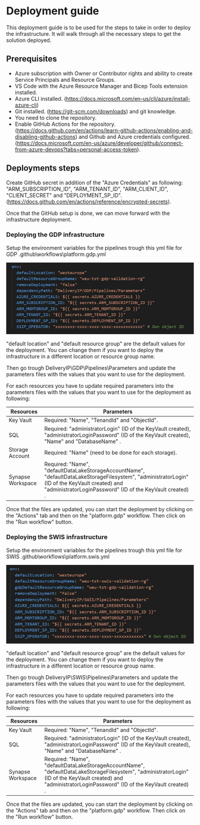 # Deployment guide
This deployment guide is to be used for the steps to take in order to deploy the infrastructure. It will walk through all the necessary steps to get the solution deployed.

## Prerequisites
- Azure subscription with Owner or Contributor rights and ability to create Service Principals and Resource Groups.
- VS Code with the Azure Resource Manager and Bicep Tools extension installed.
- Azure CLI installed. (https://docs.microsoft.com/en-us/cli/azure/install-azure-cli)
- Git installed. (https://git-scm.com/downloads) and git knowledge.
- You need to clone the repository.
- Enable GitHub Actions for the repository. (https://docs.github.com/en/actions/learn-github-actions/enabling-and-disabling-github-actions) and Github and Azure credentials configured. (https://docs.microsoft.com/en-us/azure/developer/github/connect-from-azure-devops?tabs=personal-access-token).

## Deployments steps

Create GitHub secret in addition of the "Azure Credentials" as following:
"ARM_SUBSCRIPTION_ID", "ARM_TENANT_ID", "ARM_CLIENT_ID", "CLIENT_SECRET" and "DEPLOYMENT_SP_ID".
(https://docs.github.com/en/actions/reference/encrypted-secrets).

Once that the GitHub setup is done, we can move forward with the infrastructure deployment.

### Deploying the GDP infrastructure

Setup the environment variables for the pipelines trough this yml file for GDP .github\workflows\platform.gdp.yml

![Environment Variables for GDP](Screenshots/EnvironmentGDP.jpg)

"default location" and "default resource group" are the default values for the deployment. You can change them if you want to deploy the infrastructure in a different location or resource group name.

Then go trough DeliveryIP\GDP\Pipelines\Parameters and update the parameters files with the values that you want to use for the deployment.

For each resources you have to update required parameters into the parameters files with the values that you want to use for the deployment as following:

| Resources          | Parameters |
| -----------        | ----------- |
| Key Vault          | Required: "Name", "TenandId" and "ObjectId".   |
| SQL                | Required: "administratorLogin" (ID of the KeyVault created), "administratorLoginPassword" (ID of the KeyVault created), "Name" and "DatabaseName" .    |
| Storage Account    | Required: "Name" (need to be done for each storage).     |
| Synapse Workspace  | Required: "Name", "defaultDataLakeStorageAccountName", "defaultDataLakeStorageFilesystem", "administratorLogin" (ID of the KeyVault created) and "administratorLoginPassword" (ID of the KeyVault created) .        |


Once that the files are updated, you can start the deployment by clicking on the "Actions" tab and then on the "platform.gdp" workflow. Then click on the "Run workflow" button.

### Deploying the SWIS infrastructure

Setup the environment variables for the pipelines trough this yml file for SWIS .github\workflows\platform.swis.yml

![Environment Variables for SWIS](Screenshots/EnvironmentSWIS.jpg)


"default location" and "default resource group" are the default values for the deployment. You can change them if you want to deploy the infrastructure in a different location or resource group name.

Then go trough DeliveryIP\SWIS\Pipelines\Parameters and update the parameters files with the values that you want to use for the deployment.

For each resources you have to update required parameters into the parameters files with the values that you want to use for the deployment as following:

| Resources          | Parameters |
| -----------        | ----------- |
| Key Vault          | Required: "Name", "TenandId" and "ObjectId".   |
| SQL                | Required: "administratorLogin" (ID of the KeyVault created), "administratorLoginPassword" (ID of the KeyVault created), "Name" and "DatabaseName" .    |
| Synapse Workspace  | Required: "Name", "defaultDataLakeStorageAccountName", "defaultDataLakeStorageFilesystem", "administratorLogin" (ID of the KeyVault created) and "administratorLoginPassword" (ID of the KeyVault created) .        |


Once that the files are updated, you can start the deployment by clicking on the "Actions" tab and then on the "platform.gdp" workflow. Then click on the "Run workflow" button.
